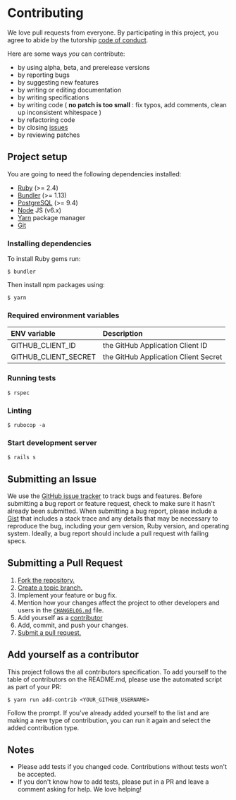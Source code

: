 # Contributing
We love pull requests from everyone. By participating in this project, you
agree to abide by the tutorship [code of conduct].

[code of conduct]: ./CODE_OF_CONDUCT.md


Here are some ways *you* can contribute:

* by using alpha, beta, and prerelease versions
* by reporting bugs
* by suggesting new features
* by writing or editing documentation
* by writing specifications
* by writing code ( **no patch is too small** : fix typos, add comments, clean up inconsistent whitespace )
* by refactoring code
* by closing [issues][issues]
* by reviewing patches

[issues]: https://github.com/tutorship/tutorship/issues

## Project setup

You are going to need the following dependencies installed:

- [Ruby](ruby-lang.org) (>= 2.4)
- [Bundler](http://bundler.io/) (>= 1.13)
- [PostgreSQL](https://www.postgresql.org) (>= 9.4)
- [Node](https://nodejs.org) JS (v6.x)
- [Yarn](https://yarnpkg.com/) package manager
- [Git](https://git-scm.com)


### Installing dependencies

To install Ruby gems run:

```
$ bundler
```

Then install npm packages using:

```
$ yarn
```

### Required environment variables

| ENV variable            | Description                           |
| :---------------------- | :------------------------------------ |
| GITHUB_CLIENT_ID        | the GitHub Application Client ID      |
| GITHUB_CLIENT_SECRET    | the GitHub Application Client Secret  |

### Running tests

```
$ rspec
```

### Linting

```
$ rubocop -a
```

### Start development server

```
$ rails s
```


## Submitting an Issue
We use the [GitHub issue tracker][issues] to track bugs and features. Before
submitting a bug report or feature request, check to make sure it hasn't
already been submitted. When submitting a bug report, please include a [Gist][]
that includes a stack trace and any details that may be necessary to reproduce
the bug, including your gem version, Ruby version, and operating system.
Ideally, a bug report should include a pull request with failing specs.

[gist]: https://gist.github.com/

## Submitting a Pull Request
1. [Fork the repository.][fork]
2. [Create a topic branch.][branch]
3. Implement your feature or bug fix.
4. Mention how your changes affect the project to other developers and users in the [`CHANGELOG.md`][changelog] file.
5. Add yourself as a [contributor](#add-yourself-as-a-contributor)
6. Add, commit, and push your changes.
7. [Submit a pull request.][pr]

[changelog]: ./CHANGELOG.md

## Add yourself as a contributor

This project follows the all contributors specification. To add yourself to the
table of contributors on the README.md, please use the automated script as part
of your PR:

```
$ yarn run add-contrib <YOUR_GITHUB_USERNAME>
```

Follow the prompt. If you've already added yourself to the list and are making
a new type of contribution, you can run it again and select the added
contribution type.

## Notes
* Please add tests if you changed code. Contributions without tests won't be accepted.
* If you don't know how to add tests, please put in a PR and leave a comment
  asking for help. We love helping!

[fork]: http://help.github.com/fork-a-repo/
[branch]: http://learn.github.com/p/branching.html
[pr]: http://help.github.com/send-pull-requests/

